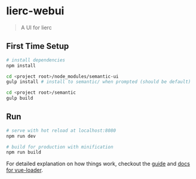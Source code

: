 # lierc-webui

> A UI for lierc

## First Time Setup

``` bash
# install dependencies
npm install

cd <project root>/node_modules/semantic-ui
gulp install # install to semantic/ when prompted (should be default)

cd <project root>/semantic
gulp build
```

## Run

``` bash
# serve with hot reload at localhost:8080
npm run dev

# build for production with minification
npm run build
```

For detailed explanation on how things work, checkout the [guide](http://vuejs-templates.github.io/webpack/) and [docs for vue-loader](http://vuejs.github.io/vue-loader).
